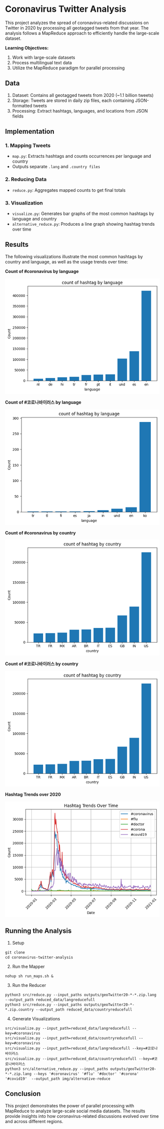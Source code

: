 # Coronavirus Twitter Analysis

This project analyzes the spread of coronavirus-related discussions on Twitter in 2020 by processing all geotagged tweets from that year. The analysis follows a MapReduce approach to efficiently handle the large-scale dataset.

**Learning Objectives:**

1. Work with large-scale datasets
1. Process multilingual text data
1. Utilize the MapReduce paradigm for parallel processing

## Data

1. Dataset: Contains all geotagged tweets from 2020 (~1.1 billion tweets)
1. Storage: Tweets are stored in daily zip files, each containing JSON-formatted tweets
1. Processing: Extract hashtags, languages, and locations from JSON fields
## Implementation

### 1. Mapping Tweets
- `map.py`: Extracts hashtags and counts occurrences per language and country
- Outputs separate `.lang` and `.country files`

### 2. Reducing Data
- `reduce.py`: Aggregates mapped counts to get final totals

### 3. Visualization
- `visualize.py`:  Generates bar graphs of the most common hashtags by language and country
- `alternative_reduce.py`: Produces a line graph showing hashtag trends over time

## Results

The following visualizations illustrate the most common hashtags by country and language, as well as the usage trends over time:

**Count of #coronavirus by language**

![Count of #coronavirus by language](img/langreducefull_coronavirus.png)

**Count of #코로나바이러스 by language**

![Count of #코로나바이러스 by language](img/langreducefull_코로나바이러스.png)

**Count of #coronavirus by country**

![Count of #coronavirus by country](img/countryreducefull_coronavirus.png)

**Count of #코로나바이러스 by country**

![Count of #코로나바이러스 by country](img/countryreducefull_coronavirus.png)

**Hashtag Trends over 2020**

![Hashtag Trends over 2020](img/alternative-reduce.png)

## Running the Analysis

1. Setup
```
git clone
cd coronavirus-twitter-analysis
```

2. Run the Mapper
```
nohup sh run_maps.sh &
```

3. Run the Reducer
```
python3 src/reduce.py --input_paths outputs/geoTwitter20-*-*.zip.lang --output_path reduced_data/langreducefull
python3 src/reduce.py --input_paths outputs/geoTwitter20-*-*.zip.country --output_path reduced_data/countryreducefull
```

4. Generate Visualizations
```
src/visualize.py --input_path=reduced_data/langreducefull --key=#coronavirus
src/visualize.py --input_path=reduced_data/countryreducefull --key=#coronavirus
src/visualize.py --input_path=reduced_data/langreducefull --key=#코로나바이러스
src/visualize.py --input_path=reduced_data/countryreducefull --key=#코로나바이러스
python3 src/alternative_reduce.py --input_paths outputs/geoTwitter20-*-*.zip.lang --keys '#coronavirus' '#flu' '#doctor' '#corona' '#covid19'  --output_path img/alternative-reduce
```

## Conclusion

This project demonstrates the power of parallel processing with MapReduce to analyze large-scale social media datasets. The results provide insights into how coronavirus-related discussions evolved over time and across different regions.
